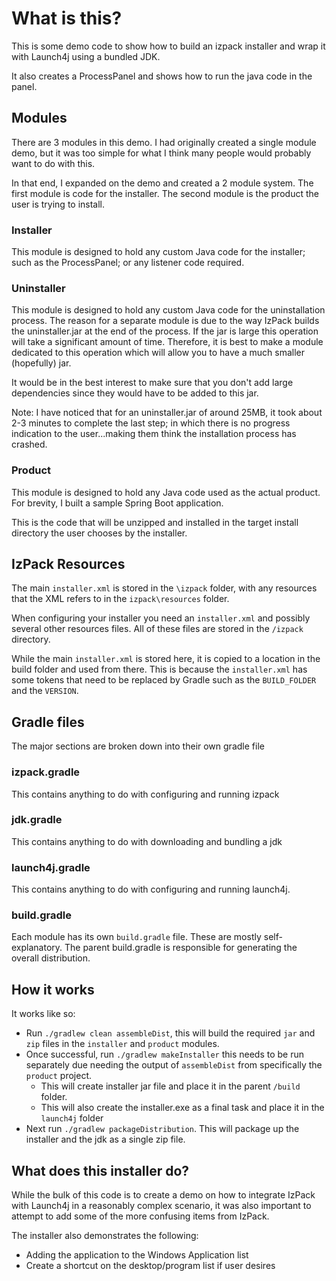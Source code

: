 # What is this?

This is some demo code to show how to build an izpack installer and wrap it with Launch4j using a bundled JDK.

It also creates a ProcessPanel and shows how to run the java code in the panel.

## Modules

There are 3 modules in this demo. I had originally created a single module demo, but it was too simple for what I think
many people would probably want to do with this.

In that end, I expanded on the demo and created a 2 module system. The first module is code for the installer. The
second module is the product the user is trying to install.

### Installer

This module is designed to hold any custom Java code for the installer; such as the ProcessPanel; or any listener code
required.

### Uninstaller

This module is designed to hold any custom Java code for the uninstallation process. The reason for a separate module is
due to the way IzPack builds the uninstaller.jar at the end of the process. If the jar is large this operation will
take a significant amount of time. Therefore, it is best to make a module dedicated to this operation which will allow
you to have a much smaller (hopefully) jar.

It would be in the best interest to make sure that you don't add large dependencies since they would have to be added to
this jar.

Note: I have noticed that for an uninstaller.jar of around 25MB, it took about 2-3 minutes to complete the last step; in
which there is no progress indication to the user...making them think the installation process has crashed.

### Product

This module is designed to hold any Java code used as the actual product. For brevity, I built a sample Spring Boot
application.

This is the code that will be unzipped and installed in the target install directory the user chooses by the installer.

## IzPack Resources

The main `installer.xml` is stored in the `\izpack` folder, with any resources that the XML refers to in
the `izpack\resources` folder.

When configuring your installer you need an `installer.xml` and possibly several other resources files. All of these
files are stored in the `/izpack` directory.

While the main `installer.xml` is stored here, it is copied to a location in the build folder and used from there. This
is because the `installer.xml` has some tokens that need to be replaced by Gradle such as the `BUILD_FOLDER` and the
`VERSION`.

## Gradle files

The major sections are broken down into their own gradle file

### izpack.gradle

This contains anything to do with configuring and running izpack

### jdk.gradle

This contains anything to do with downloading and bundling a jdk

### launch4j.gradle

This contains anything to do with configuring and running launch4j.

### build.gradle

Each module has its own `build.gradle` file. These are mostly self-explanatory. The parent build.gradle is responsible
for generating the overall distribution.

## How it works

It works like so:

* Run `./gradlew clean assembleDist`, this will build the required `jar` and `zip` files in the `installer`
  and `product` modules.
* Once successful, run `./gradlew makeInstaller` this needs to be run separately due needing the output
  of `assembleDist` from specifically the `product` project.
    * This will create installer jar file and place it in the parent `/build` folder.
    * This will also create the installer.exe as a final task and place it in the `launch4j` folder
* Next run `./gradlew packageDistribution`. This will package up the installer and the jdk as a single zip file.

## What does this installer do?

While the bulk of this code is to create a demo on how to integrate IzPack with Launch4j in a reasonably complex
scenario, it was also important to attempt to add some of the more confusing items from IzPack.

The installer also demonstrates the following:
* Adding the application to the Windows Application list
* Create a shortcut on the desktop/program list if user desires